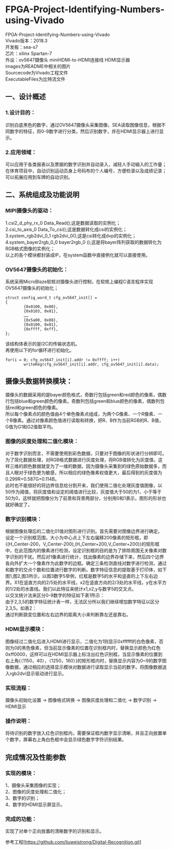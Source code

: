 # FPGA-Project-Identifying-Numbers-using-Vivado
FPGA-Project-Identifying-Numbers-using-Vivado  
Vivado版本：2018.3  
开发板：sea-s7  
芯片：xilinx Spartan-7  
外设：ov5647摄像头 miniHDMI-to-HDMI连接线 HDMI显示器  
images为README中相关的图片  
Sourcecode为Vivado工程文件  
ExecutableFiles为比特流文件  

## 一、设计概述
### 1.设计目的：
  识别白底黑色的数字，通过OV5647摄像头采集图像，SEA读取图像信息，根据不同数字的特征，将0-9数字进行分类，然后识别数字，并在HDMI显示器上进行显示。  
### 2.应用领域：
  可以应用于各类报表以及票据的数字识别并自动录入，减轻人手动输入的工作量；在体育项目中，自动识别运动员身上号码布的个人编号，方便检录以及成绩记录；可以拓展应用到车牌的自动识别。  

## 二、系统组成及功能说明
### MIPI摄像头的驱动：
  1.csi2_d_phy_rx_0 Data_Read();这是数据读取的实例化；  
  2.csi_to_axis_0 Data_To_csi();这是数据转化成csi的实例化；  
	3.system_rgb2dvi_0_1 rgb2dvi_0();这是csi转化成dvp的实例化；  
	4.system_bayer2rgb_0_0 bayer2rgb_0 ();这是将bayer阵列获取的数据转化为RGB格式图像的实例化；  
	以上的各个模块都封装成IP，在system函数中直接例化就可以直接使用。  
### OV5647摄像头的初始化：
  系统采用MicroBlaze软核对摄像头进行控制，在软核上编程C语言程序实现OV5647摄像头的初始化； 
```
struct config_word_t cfg_ov5647_init[] =
{
		{0x0100, 0x00},
		{0x0103, 0x01},
		……
		{0x5a00, 0x08},
		{0x0100, 0x01},
		{0xffff, 0xff},
};
```
  该结构体表示的是I2C的传输状态机。  
  再使用以下的for循环进行初始化。  
```
for(i = 0; cfg_ov5647_init[i].addr != 0xffff; i++)
		writeReg(cfg_ov5647_init[i].addr, cfg_ov5647_init[i].data);
```
## 摄像头数据转换模块：
  摄像头的数据采用的是bayer颜色格式，奇数行包括green和red颜色的像素，偶数行包括blue和green颜色的像素。奇数列包括green和blue颜色的像素，偶数列包括red和green颜色的像素。  
所以每个像素点的颜色值由4个单色像素点组成，为两个G像素、一个R像素、一个B像素。通过对像素颜色值进行读取和转换，把R、B作为当前RGB的R、B值，G值为G1和G2值取平均。  

### 图像的灰度处理和二值化模块：
  对于数字识别而言，不需要使用到彩色数据，只要对于图像的形状进行分辨即可。为了简化数据处理，对RGB格式数据进行灰度处理，将RGB值转化为灰度值，这样三维的颜色数据就变为了一维的数据，因为摄像头采集到的绿色原始数据多，而且人眼对于绿色更为敏感，所以相应的绿色像素权值更大，最后得到的灰度值为0.299R+0.587G+0.114B。  
  此时也不能很好的将边界信息给分割开来，我们使用二值化处理灰度值图像，以50作为阈值，将灰度值和设定的阈值进行比较，灰度值大于50的为1，小于等于50为0，这样就把图像分为了前景和背景两部分，分别用0和1表示，图形的形状也就好确定了。 
  
### 数字识别模块：
  根据图像处理后的二值化01值对图形进行识别。首先需要对图像边界进行确定。设定一个识别框范围，大小为中心点上下左右偏移200像素的矩形框，即{(H_Center-200，V_Center-200),(H_Center+200,V_Center+200)}的矩形框中，在此范围内的像素进行检测，设定识别框的目的是为了排除周围无关像素对数字识别的干扰。然后对1像素进行统计，找出像素的边界存储下来，然后四个边界各向外扩大一个像素作为此数字的边框。确定三条检测直线对数字进行检测，通过和数字的交点个数和位置进行数字的判断。数字特征信息的提取基于打印体，如下图1,图2,图3所示，以图3数字5举例，红框是数字5的水平和竖直的上下左右边界。X1在竖直方向的2/5处的水平线，x2在竖直方向的2/3处的水平线，y在水平方的1/2处的水直线。我们以此特征来统计x1,x2,y与数字5的交叉点。  
  以交叉统计法来区分0-9数字的特征如下表1所示：  
  由于2,3,5的数字特征统计表一样，无法区分所以我们继续增加数字特征以区分2,3,5。如表2：  
  通过判断跳变位置和左右边界的距离大小来判断靠左还是靠右。  
  
### HDMI显示模块：
  图像经过二值化后进入HDMI进行显示，二值化为1则显示0xffffff的白色像素，否则为0的黑色像素，但当前显示像素的位置在识别框内时，替换显示颜色为红色0xff0000，这样可以在HDMI显示器上标注出红色识别框，当显示像素的位置到右上角{（1150，40），（1250，160）}的矩形框内时，替换显示内容为0~9的数字图像数据，通过相应的选择显示模块对数据进行读取显示当前的数字。将图像数据送入rgb2dvi显示驱动进行显示。

### 实现流程：
  摄像头初始化设置 -> 图像格式转换 -> 图像灰度处理和二值化 -> 数字识别 -> HDMI显示

### 操作说明：
  将待识别的数字放入红色识别框内，需要保证框内数字显示清晰，并且正向放置单个数字，屏幕右上角白色框中会显示绿色数字字符识别结果。

## 完成情况及性能参数
### 实现的模块：
1、摄像头采集图像的实现；  
2、图像的灰度处理和二值化；  
3、数字的识别；  
4、数字的HDMI显示屏显示。  
### 完成的功能：
实现了对单个正向放置的清晰数字的识别和显示。  

参考工程[https://github.com/liuweistrong/Digital-Recognition.git]
